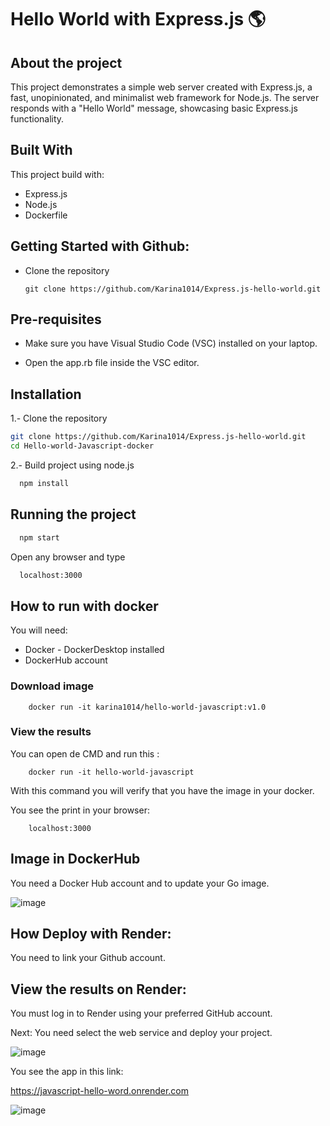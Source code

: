 
# Hello World with Express.js 🌎
## About the project

This project demonstrates a simple web server created with Express.js, a fast, unopinionated, and minimalist web framework for Node.js. The server responds with a "Hello World" message, showcasing basic Express.js functionality.

## Built With

This project build with:
 * Express.js
 * Node.js
 * Dockerfile
 

## Getting Started with Github: 
* Clone the repository

    ```
    git clone https://github.com/Karina1014/Express.js-hello-world.git
    ```


## Pre-requisites

* Make sure you have Visual Studio Code (VSC) installed on your laptop.

* Open the app.rb file inside the VSC editor.

## Installation

1.- Clone the repository
   ```sh
   git clone https://github.com/Karina1014/Express.js-hello-world.git
   cd Hello-world-Javascript-docker
   ```
2.- Build project using node.js
 ```sh
   npm install
   ```
## Running the project

  ```sh
    npm start
   ```

Open any browser and type

 ```sh
   localhost:3000
   ```


## How to run with docker
You will need:

* Docker - DockerDesktop installed
* DockerHub account


### Download image
```
    docker run -it karina1014/hello-world-javascript:v1.0
```

### View the results
You can open de CMD and run this :
```
    docker run -it hello-world-javascript
```
With this command you will verify that you have the image in your docker.

You see the print in your browser: 


```
    localhost:3000
```

## Image in DockerHub

You need a Docker Hub account and to update your Go image.

![image](https://github.com/user-attachments/assets/5547c34d-4b4b-44c7-89fb-5af57f106716)


## How Deploy with Render:

You need to link your Github account.

## View the results on Render:
You must log in to Render using your preferred GitHub account.

Next: You need select the web service and deploy your project.

![image](https://github.com/user-attachments/assets/d37875f3-fd4b-4069-826f-19def9d5881f)

You see the app in this link:

https://javascript-hello-word.onrender.com

![image](https://github.com/user-attachments/assets/99cf31ca-f98c-4cdd-8f45-4100711009b3)
